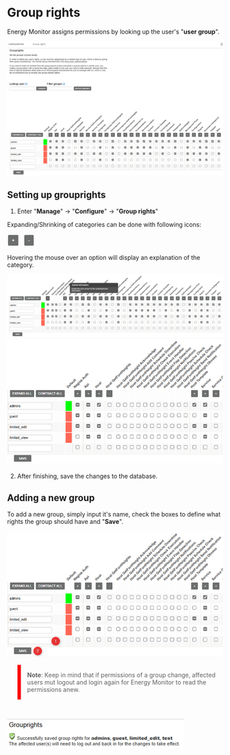 # Group rights 

Energy Monitor assigns permissions by looking up the user's "**user group**".

![group_rights](/media/05_00_17_01_group_rights.png)

## Setting up grouprights

1. Enter "**Manage**" -> "**Configure**" -> "**Group rights**"

Expanding/Shrinking of categories can be done with following icons:

![group_rights](/media/05_00_17_04_group_rights.png)

Hovering the mouse over an option will display an explanation of the category. 

![group_rights](/media/05_00_17_02_group_rights.png)
![group_rights](/media/05_00_17_03_group_rights.png)

2. After finishing, save the changes to the database.

## Adding a new group 

To add a new group, simply input it's name, check the boxes to define what rights the group should have and "**Save**".

![group_rights](/media/05_00_17_05_group_rights.png)

<blockquote style="border-left: 8px solid red; padding: 15px;"> <b>Note</b>: 
Keep in mind that if permissions of a group change, affected users mut logout and login again for Energy Monitor to read the permissions anew.
</blockquote>
<br>

![group_rights](/media/05_00_17_06_group_rights.png)